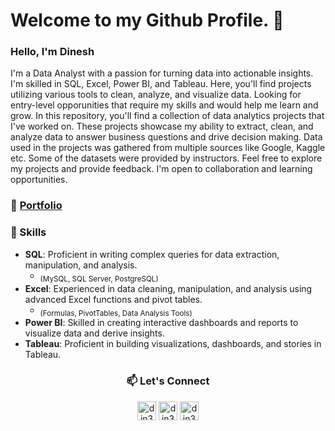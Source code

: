 # Welcome to my Github Profile. 👋

   ### **Hello,  I'm Dinesh**
I'm a Data Analyst with a passion for turning data into actionable insights. I'm skilled in SQL, Excel, Power BI, and Tableau. Here, you'll find projects utilizing various tools to clean, analyze, and visualize data. Looking for entry-level opporunities that require my skills and would help me learn and grow.
In this repository, you'll find a collection of data analytics projects that I've worked on. These projects showcase my ability to extract, clean, and analyze data to answer business questions and drive decision making. Data used in the projects was gathered from multiple sources like Google, Kaggle etc. Some of the datasets were provided by instructors.
Feel free to explore my projects and provide feedback. I'm open to collaboration and learning opportunities.

### 📁 [Portfolio](https://github.com/din3shn/DA_Portfolio_Proj)

  ### 🧰 Skills

- **SQL**: Proficient in writing complex queries for data extraction, manipulation, and analysis.
    - <sub>(MySQL, SQL Server, PostgreSQL)</sub>
- **Excel**: Experienced in data cleaning, manipulation, and analysis using advanced Excel functions and pivot tables.
    - <sub>(Formulas, PivotTables, Data Analysis Tools)</sub>
- **Power BI**: Skilled in creating interactive dashboards and reports to visualize data and derive insights.
- **Tableau**: Proficient in building visualizations, dashboards, and stories in Tableau.




<h3 align="center"> 📫 Let's Connect </h3>
<p align=" center">
<a href="https://github.com/din3shn" target="blank"><img align="center" src="https://github.com/din3shn/din3shn/assets/160537914/5a601ab5-16f2-4524-9e50-15f8908fd1c4" alt="din3shn" height="30" width="30" /></a>
<a href="https://linkedin.com/in/din3shn" target="blank"><img align="center" src="https://raw.githubusercontent.com/rahuldkjain/github-profile-readme-generator/master/src/images/icons/Social/linked-in-alt.svg" alt="din3shn" height="30" width="30" /></a>
<a href="https://www.hackerrank.com/din3shn" target="blank"><img align="center" src="https://raw.githubusercontent.com/rahuldkjain/github-profile-readme-generator/master/src/images/icons/Social/hackerrank.svg" alt="din3shn" height="30" width="30" /></a>

</p>
<!---
din3shn/din3shn is a ✨ special ✨ repository because its `README.md` (this file) appears on your GitHub profile.
You can click the Preview link to take a look at your changes.
--->
